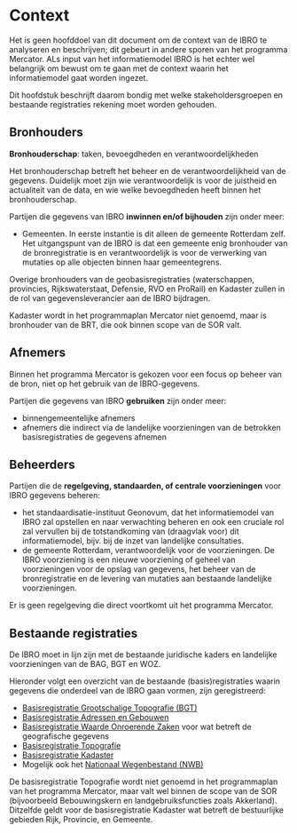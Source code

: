 # Context

Het is geen hoofddoel van dit document om de context van de IBRO te analyseren en beschrijven; dit gebeurt in andere sporen van het programma Mercator. ALs input van het informatiemodel IBRO is het echter wel belangrijk om bewust om te gaan met de context waarin het informatiemodel gaat worden ingezet. 

Dit  hoofdstuk beschrijft daarom bondig met welke stakeholdersgroepen en bestaande registraties rekening moet worden gehouden.

## Bronhouders

**Bronhouderschap**: taken, bevoegdheden en verantwoordelijkheden

Het bronhouderschap betreft het beheer en de verantwoordelijkheid van de gegevens. Duidelijk moet zijn wie verantwoordelijk is voor de juistheid en actualiteit van de data, en wie welke bevoegdheden heeft binnen het bronhouderschap.

Partijen die gegevens van IBRO **inwinnen en/of bijhouden**
zijn onder meer:

-   Gemeenten. In eerste instantie is dit alleen de gemeente Rotterdam zelf. Het uitgangspunt van de IBRO is dat een gemeente enig bronhouder van de bronregistratie is en verantwoordelijk is voor de verwerking van mutaties op alle objecten binnen haar gemeentegrens.

Overige bronhouders van de geobasisregistraties (waterschappen, provincies, Rijkswaterstaat, Defensie, RVO en ProRail) en Kadaster zullen  in de rol van gegevensleverancier aan de IBRO bijdragen. 

<aside class="issue">Kadaster wordt in het programmaplan Mercator niet genoemd, maar is bronhouder van de BRT, die ook binnen scope van de SOR valt. </aside>

## Afnemers

Binnen het programma Mercator is gekozen voor een focus op beheer van de bron, niet op het gebruik van de IBRO-gegevens. 

Partijen die gegevens van IBRO **gebruiken** zijn onder meer:

-   binnengemeentelijke afnemers
-   afnemers die indirect via de landelijke voorzieningen van de betrokken basisregistraties de gegevens afnemen

## Beheerders 

Partijen die de **regelgeving, standaarden, of centrale voorzieningen** voor
IBRO gegevens beheren:

- het standaardisatie-instituut Geonovum, dat het informatiemodel van IBRO zal
opstellen en naar verwachting beheren en ook een cruciale rol zal vervullen bij de totstandkoming van
(draagvlak voor) dit informatiemodel, bijv. bij de inzet van landelijke consultaties.
- de gemeente Rotterdam, verantwoordelijk voor de voorzieningen. De IBRO voorziening is een nieuwe voorziening of geheel van voorzieningen voor de opslag van gegevens, het beheer van de bronregistratie en de levering van mutaties aan bestaande landelijke voorzieningen. 

Er is geen regelgeving die direct voortkomt uit het programma Mercator. 

## Bestaande registraties

De IBRO moet in lijn zijn met de bestaande juridische kaders en landelijke voorzieningen
van de BAG, BGT en WOZ.

Hieronder volgt een overzicht van de bestaande (basis)registraties waarin
gegevens die onderdeel van de IBRO gaan vormen, zijn geregistreerd:
- [Basisregistratie Grootschalige Topografie
(BGT)](https://www.geobasisregistraties.nl/basisregistraties/grootschalige-topografie)
- [Basisregistratie Adressen en Gebouwen](https://www.geobasisregistraties.nl/basisregistraties/adressen-en-gebouwen)
- [Basisregistratie Waarde Onroerende Zaken](https://www.geobasisregistraties.nl/basisregistraties/woz) voor wat betreft de geografische gegevens
- [Basisregistratie Topografie](https://www.geobasisregistraties.nl/basisregistraties/topografie) 
- [Basisregistratie Kadaster](https://www.geobasisregistraties.nl/basisregistraties/kadaster)
- Mogelijk ook het [Nationaal Wegenbestand (NWB)](https://www.nationaalwegenbestand.nl/)

<aside class="note">De basisregistratie Topografie wordt niet genoemd in het programmaplan van het programma Mercator, maar valt wel binnen de scope van de SOR (bijvoorbeeld Bebouwingskern en landgebruiksfuncties zoals Akkerland). Ditzelfde geldt voor de basisregistratie Kadaster wat betreft de bestuurlijke gebieden Rijk, Provincie, en Gemeente. </aside>
